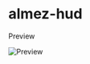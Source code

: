 # almez-hud

Preview

![Preview](https://github.com/serhatalmez/almez-hud/assets/57301625/720379f9-51e1-49f8-9d57-4044cc3ddbc3)
